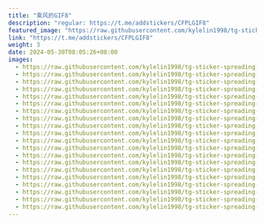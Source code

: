 ```yaml
---
title: "乘风的GIF8"
description: "regular: https://t.me/addstickers/CFPLGIF8"
featured_image: "https://raw.githubusercontent.com/kylelin1998/tg-sticker-spreading-worldwide-images/main/img/ef9afffe-2c58-4611-ac0f-bfbb47dcd11a.jpg"
link: "https://t.me/addstickers/CFPLGIF8"
weight: 3
date: 2024-05-30T08:05:26+08:00
images:
  - https://raw.githubusercontent.com/kylelin1998/tg-sticker-spreading-worldwide-images/main/img/ef9afffe-2c58-4611-ac0f-bfbb47dcd11a.jpg
  - https://raw.githubusercontent.com/kylelin1998/tg-sticker-spreading-worldwide-images/main/img/dcaf5d83-08ce-42f2-b307-9cbbd13929a1.jpg
  - https://raw.githubusercontent.com/kylelin1998/tg-sticker-spreading-worldwide-images/main/img/439ef4cd-a3b7-4f07-b80b-7205fb20bde6.jpg
  - https://raw.githubusercontent.com/kylelin1998/tg-sticker-spreading-worldwide-images/main/img/333614f0-fcd9-4d3c-a471-3af27df69c73.jpg
  - https://raw.githubusercontent.com/kylelin1998/tg-sticker-spreading-worldwide-images/main/img/1ce7cfa3-44ce-4d5b-9cee-342231c56f00.jpg
  - https://raw.githubusercontent.com/kylelin1998/tg-sticker-spreading-worldwide-images/main/img/70d74941-c01b-4e8e-8d2a-9529eb2c5624.jpg
  - https://raw.githubusercontent.com/kylelin1998/tg-sticker-spreading-worldwide-images/main/img/2f6e191d-d2ae-41db-ae59-2c7a68e3db09.jpg
  - https://raw.githubusercontent.com/kylelin1998/tg-sticker-spreading-worldwide-images/main/img/d52c5bb9-8c44-4f8e-9387-ec5f7e2ffa2b.jpg
  - https://raw.githubusercontent.com/kylelin1998/tg-sticker-spreading-worldwide-images/main/img/c04586c2-0673-4cb8-86ad-19343b973fa0.jpg
  - https://raw.githubusercontent.com/kylelin1998/tg-sticker-spreading-worldwide-images/main/img/46883569-57be-4e65-925d-cc324619b279.jpg
  - https://raw.githubusercontent.com/kylelin1998/tg-sticker-spreading-worldwide-images/main/img/82a83618-5c6c-407b-aaba-84bbe769e512.jpg
  - https://raw.githubusercontent.com/kylelin1998/tg-sticker-spreading-worldwide-images/main/img/f21d08a8-7316-4bd3-94ba-c5da05a7c5ad.jpg
  - https://raw.githubusercontent.com/kylelin1998/tg-sticker-spreading-worldwide-images/main/img/065b31fe-a43b-4225-b69c-4138da516262.jpg
  - https://raw.githubusercontent.com/kylelin1998/tg-sticker-spreading-worldwide-images/main/img/c4a634e2-a2b0-4f56-b8c6-8f228d827888.jpg
  - https://raw.githubusercontent.com/kylelin1998/tg-sticker-spreading-worldwide-images/main/img/bd551914-b8bd-4037-a9e2-d5b3405bf403.jpg
  - https://raw.githubusercontent.com/kylelin1998/tg-sticker-spreading-worldwide-images/main/img/27477181-9a17-4d68-ab47-e0d155c9f15a.jpg
  - https://raw.githubusercontent.com/kylelin1998/tg-sticker-spreading-worldwide-images/main/img/b9f187a1-6877-4287-9d8e-24af8910436e.jpg
  - https://raw.githubusercontent.com/kylelin1998/tg-sticker-spreading-worldwide-images/main/img/e65b8879-e81f-409a-b682-2e5ad8f2d4b0.jpg
  - https://raw.githubusercontent.com/kylelin1998/tg-sticker-spreading-worldwide-images/main/img/a0a948a5-fada-4534-add8-1054595b86fa.jpg
  - https://raw.githubusercontent.com/kylelin1998/tg-sticker-spreading-worldwide-images/main/img/7e342767-779a-43e5-88eb-0552084a86b8.jpg
---
```

